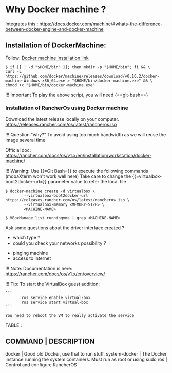 # Why Docker machine ?

Integrates this : https://docs.docker.com/machine/#whats-the-difference-between-docker-engine-and-docker-machine

## Installation of DockerMachine:

Follow: [Docker machine installation link](https://github.com/docker/machine/releases)

````
$ if [[ ! -d "$HOME/bin" ]]; then mkdir -p "$HOME/bin"; fi && \
curl -L https://github.com/docker/machine/releases/download/v0.16.2/docker-machine-Windows-x86_64.exe > "$HOME/bin/docker-machine.exe" && \
chmod +x "$HOME/bin/docker-machine.exe"
````

!!! Important
    To play the above script, you will need {==git-bash==}


### Installation of RancherOs using Docker machine

Download the latest release locally on your computer. 
https://releases.rancher.com/os/latest/rancheros.iso

!!! Question "why?"
    To avoid using too much bandwidth as we will reuse the image several time


Official doc: https://rancher.com/docs/os/v1.x/en/installation/workstation/docker-machine/

!!! Warning:
    Use {{=Git Bash=}} to execute the following commands (mobaXterm won't work well here)
    Take care to change the {{=virtualbox-boot2docker-url=}} parameter value to refer the local file

````
$ docker-machine create -d virtualbox \
        --virtualbox-boot2docker-url https://releases.rancher.com/os/latest/rancheros.iso \
        --virtualbox-memory <MEMORY-SIZE> \
        <MACHINE-NAME>
````

````
$ VBoxManage list runningvms | grep <MACHINE-NAME>
````

Ask some questions about the driver interface created ?

* which type ?
* could you check your networks possibility ?
- pinging machine
- access to internet

!!! Note:
    Documentation is here: https://rancher.com/docs/os/v1.x/en/overview/

!!! Tip:
    To start the VirtualBox guest addition:

    ```
           ros service enable virtual-box
           ros service start virtual-box
    ```

    You need to reboot the VM to really activate the service

TABLE :

COMMAND       |	DESCRIPTION
-------------------------------------------------------------------------------------------------
docker	      | Good old Docker, use that to run stuff.
system-docker |	The Docker instance running the system containers. Must run as root or using sudo
ros	          | Control and configure RancherOS
